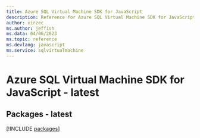```yaml
---
title: Azure SQL Virtual Machine SDK for JavaScript
description: Reference for Azure SQL Virtual Machine SDK for JavaScript
author: xirzec
ms.author: jeffish
ms.data: 04/06/2023
ms.topic: reference
ms.devlang: javascript
ms.service: sqlvirtualmachine
---
```

# Azure SQL Virtual Machine SDK for JavaScript - latest
## Packages - latest
[!INCLUDE [packages](sql-virtual-machine-index.md)]